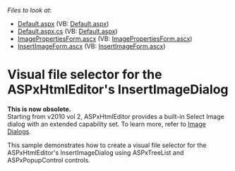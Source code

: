<!-- default file list -->
*Files to look at*:

* [Default.aspx](./CS/WebSite/Default.aspx) (VB: [Default.aspx](./VB/WebSite/Default.aspx))
* [Default.aspx.cs](./CS/WebSite/Default.aspx.cs) (VB: [Default.aspx](./VB/WebSite/Default.aspx))
* [ImagePropertiesForm.ascx](./CS/WebSite/DevExpress/ASPxHtmlEditorForms/ImagePropertiesForm.ascx) (VB: [ImagePropertiesForm.ascx](./VB/WebSite/DevExpress/ASPxHtmlEditorForms/ImagePropertiesForm.ascx))
* [InsertImageForm.ascx](./CS/WebSite/DevExpress/ASPxHtmlEditorForms/InsertImageForm.ascx) (VB: [InsertImageForm.ascx](./VB/WebSite/DevExpress/ASPxHtmlEditorForms/InsertImageForm.ascx))
<!-- default file list end -->
# Visual file selector for the ASPxHtmlEditor's InsertImageDialog


<p><strong>This is now obsolete.</strong><br />
Starting from v2010 vol 2, ASPxHtmlEditor provides a built-in Select Image dialog with an extended capability set. To learn more, refer to <a href="http://documentation.devexpress.com/#AspNet/CustomDocument7494"><u>Image Dialogs</u></a>.</p><p>This sample demonstrates how to create a visual file selector for the ASPxHtmlEditor's InsertImageDialog using ASPxTreeList and ASPxPopupControl controls.</p><p></p>

<br/>


